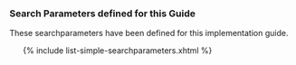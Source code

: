### Search Parameters defined for this Guide

These searchparameters have been defined for this implementation guide.
<ul>{% include list-simple-searchparameters.xhtml %}</ul>
